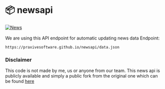 # 📦 newsapi
[![News](https://github.com/PraxiveSoftware/newsapi/actions/workflows/news.yml/badge.svg)](https://github.com/PraxiveSoftware/newsapi/actions/workflows/news.yml)
<br></br>
We are using this API endpoint for automatic updating news data
Endpoint:
```
https://praxivesoftware.github.io/newsapi/data.json
```

### Disclaimer
This code is not made by me, us or anyone from our team. This news api is publicly available and simply a public fork from the original one which can be found [here](https://github.com/snaildos/SnailNews)